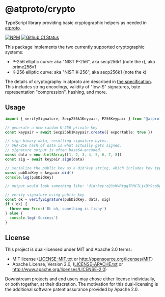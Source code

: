# @atproto/crypto

TypeScript library providing basic cryptographic helpers as needed in [atproto](https://atproto.com).

[![NPM](https://img.shields.io/npm/v/@atproto/crypto)](https://www.npmjs.com/package/@atproto/crypto)
[![Github CI Status](https://github.com/bluesky-social/atproto/actions/workflows/repo.yaml/badge.svg)](https://github.com/bluesky-social/atproto/actions/workflows/repo.yaml)

This package implements the two currently supported cryptographic systems:

- P-256 elliptic curve: aka "NIST P-256", aka secp256r1 (note the r), aka prime256v1
- K-256 elliptic curve: aka "NIST K-256", aka secp256k1 (note the k)

The details of cryptography in atproto are described in [the specification](https://atproto.com/specs/cryptography). This includes string encodings, validity of "low-S" signatures, byte representation "compression", hashing, and more.

## Usage

```typescript
import { verifySignature, Secp256k1Keypair, P256Keypair } from '@atproto/crypto'

// generate a new random K-256 private key
const keypair = await Secp256k1Keypair.create({ exportable: true })

// sign binary data, resulting signature bytes.
// SHA-256 hash of data is what actually gets signed.
// signature output is often base64-encoded.
const data = new Uint8Array([1, 2, 3, 4, 5, 6, 7, 8])
const sig = await keypair.sign(data)

// serialize the public key as a did:key string, which includes key type metadata
const pubDidKey = keypair.did()
console.log(pubDidKey)

// output would look something like: 'did:key:zQ3shVRtgqTRHC7Lj4DYScoDgReNpsDp3HBnuKBKt1FSXKQ38'

// verify signature using public key
const ok = verifySignature(pubDidKey, data, sig)
if (!ok) {
  throw new Error('Uh oh, something is fishy')
} else {
  console.log('Success')
}
```

## License

This project is dual-licensed under MIT and Apache 2.0 terms:

- MIT license ([LICENSE-MIT.txt](https://github.com/bluesky-social/atproto/blob/main/LICENSE-MIT.txt) or http://opensource.org/licenses/MIT)
- Apache License, Version 2.0, ([LICENSE-APACHE.txt](https://github.com/bluesky-social/atproto/blob/main/LICENSE-APACHE.txt) or http://www.apache.org/licenses/LICENSE-2.0)

Downstream projects and end users may chose either license individually, or both together, at their discretion. The motivation for this dual-licensing is the additional software patent assurance provided by Apache 2.0.
